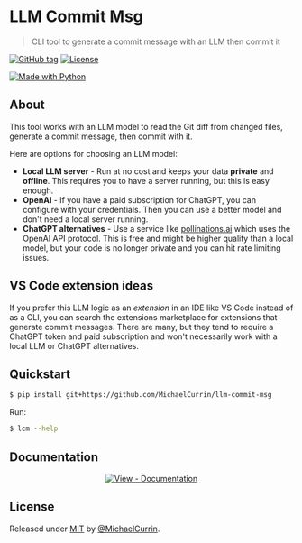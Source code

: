 # LLM Commit Msg
> CLI tool to generate a commit message with an LLM then commit it

[![GitHub tag](https://img.shields.io/github/tag/MichaelCurrin/llm-commit-msg?include_prereleases=&sort=semver)](https://github.com/MichaelCurrin/llm-commit-msg/releases/)
[![License](https://img.shields.io/badge/License-MIT-blue)](#license)

[![Made with Python](https://img.shields.io/badge/dynamic/toml?url=https%3A%2F%2Fraw.githubusercontent.com%2FMichaelCurrin%2Fllm-commit-msg%2Frefs%2Fheads%2Fmain%2Fpyproject.toml&query=$.tool.poetry.dependencies.python&label=python&logo=python&logoColor=white)](https://python.org "Go to Python homepage")

## About

This tool works with an LLM model to read the Git diff from changed files, generate a commit message, then commit with it.

Here are options for choosing an LLM model:

- **Local LLM server** - Run at no cost and keeps your data **private** and **offline**. This requires you to have a server running, but this is easy enough.
- **OpenAI** - If you have a paid subscription for ChatGPT, you can configure with your credentials. Then you can use a better model and don't need a local server running.
- **ChatGPT alternatives** - Use a service like [pollinations.ai](https://pollinations.ai) which uses the OpenAI API protocol. This is free and might be higher quality than a local model, but your code is no longer private and you can hit rate limiting issues.

## VS Code extension ideas

If you prefer this LLM logic as an _extension_ in an IDE like VS Code instead of as a CLI, you can search the extensions marketplace for extensions that generate commit messages. There are many, but they tend to require a ChatGPT token and paid subscription and won't necessarily work with a local LLM or ChatGPT alternatives.

## Quickstart

```sh
$ pip install git+https://github.com/MichaelCurrin/llm-commit-msg
```

Run:

```sh
$ lcm --help
```

## Documentation

<div align="center">

[![View - Documentation](https://img.shields.io/badge/View-Documentation-blue?style=for-the-badge)](/docs/)

</div>


## License

Released under [MIT](/LICENSE) by [@MichaelCurrin](https://github.com/MichaelCurrin).

